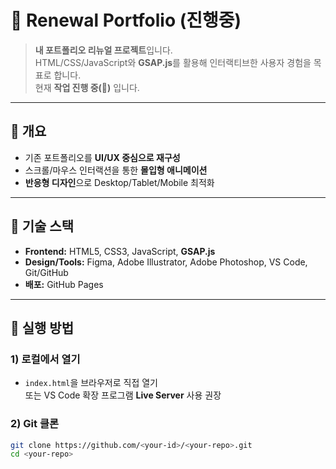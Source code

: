 # 🌟 Renewal Portfolio (진행중)

> **내 포트폴리오 리뉴얼 프로젝트**입니다.  
> HTML/CSS/JavaScript와 **GSAP.js**를 활용해 인터랙티브한 사용자 경험을 목표로 합니다.  
> 현재 **작업 진행 중(🚧)** 입니다.

---

## 📌 개요

- 기존 포트폴리오를 **UI/UX 중심으로 재구성**
- 스크롤/마우스 인터랙션을 통한 **몰입형 애니메이션**
- **반응형 디자인**으로 Desktop/Tablet/Mobile 최적화

---

## 🧰 기술 스택

- **Frontend:** HTML5, CSS3, JavaScript, **GSAP.js**
- **Design/Tools:** Figma, Adobe Illustrator, Adobe Photoshop, VS Code, Git/GitHub
- **배포:** GitHub Pages

---

## 🚀 실행 방법

### 1) 로컬에서 열기
- `index.html`을 브라우저로 직접 열기  
  또는 VS Code 확장 프로그램 **Live Server** 사용 권장

### 2) Git 클론
```bash
git clone https://github.com/<your-id>/<your-repo>.git
cd <your-repo>
